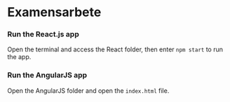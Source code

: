 # Examensarbete

### Run the React.js app
Open the terminal and access the React folder, then enter `npm start` to run the app.

### Run the AngularJS app
Open the AngularJS folder and open the `index.html` file.
